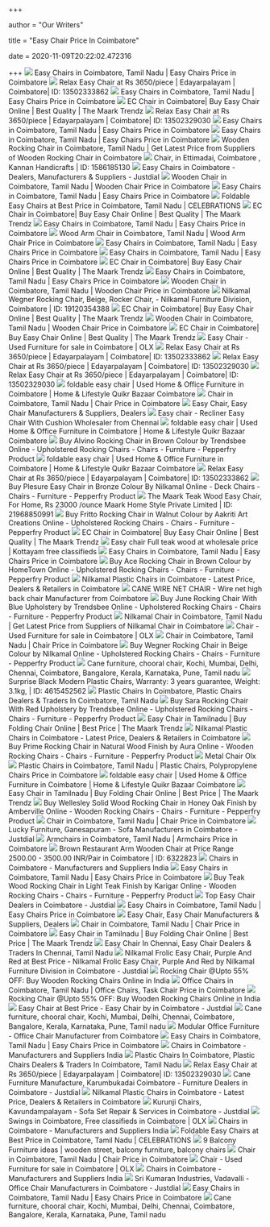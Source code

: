 +++
        
author = "Our Writers"
        
title = "Easy Chair Price In Coimbatore"
        
date = 2020-11-09T20:22:02.472316
        
+++
[ ![](https://4.imimg.com/data4/CJ/VX/ANDROID-23305730/product-250x250.jpeg)](https://4.imimg.com/data4/CJ/VX/ANDROID-23305730/product-250x250.jpeg) Easy Chairs in Coimbatore, Tamil Nadu | Easy Chairs Price in Coimbatore
[ ![](https://4.imimg.com/data4/CX/MH/IMOB-11725081/img_20160505_115330-500x500.jpg)](https://4.imimg.com/data4/CX/MH/IMOB-11725081/img_20160505_115330-500x500.jpg) Relax Easy Chair at Rs 3650/piece | Edayarpalayam | Coimbatore| ID:  13502333862
[ ![](https://5.imimg.com/data5/NH/UP/OP/SELLER-89572367/rose-wood-easy-chair-250x250.jpg)](https://5.imimg.com/data5/NH/UP/OP/SELLER-89572367/rose-wood-easy-chair-250x250.jpg) Easy Chairs in Coimbatore, Tamil Nadu | Easy Chairs Price in Coimbatore
[ ![](https://www.themaark.com/image/cache/catalog/1%20test/Rocking%20Chair/Star%20EC%20Chair/StarECChair-1000x1000.jpg)](https://www.themaark.com/image/cache/catalog/1%20test/Rocking%20Chair/Star%20EC%20Chair/StarECChair-1000x1000.jpg) EC Chair in Coimbatore| Buy Easy Chair Online | Best Quality | The Maark  Trendz
[ ![](https://4.imimg.com/data4/CX/WB/IMOB-11725081/img_20160627_160127-250x250.jpg)](https://4.imimg.com/data4/CX/WB/IMOB-11725081/img_20160627_160127-250x250.jpg) Relax Easy Chair at Rs 3650/piece | Edayarpalayam | Coimbatore| ID:  13502329030
[ ![](https://5.imimg.com/data5/ANDROID/Default/2020/10/CI/HQ/YM/11725081/product-jpeg-250x250.jpg)](https://5.imimg.com/data5/ANDROID/Default/2020/10/CI/HQ/YM/11725081/product-jpeg-250x250.jpg) Easy Chairs in Coimbatore, Tamil Nadu | Easy Chairs Price in Coimbatore
[ ![](https://5.imimg.com/data5/XD/PB/YW/ANDROID-12056326/product-jpeg-250x250.jpg)](https://5.imimg.com/data5/XD/PB/YW/ANDROID-12056326/product-jpeg-250x250.jpg) Easy Chairs in Coimbatore, Tamil Nadu | Easy Chairs Price in Coimbatore
[ ![](https://3.imimg.com/data3/FG/OK/GLADMIN-100101/wooden-rocking-chair-500x500.jpg)](https://3.imimg.com/data3/FG/OK/GLADMIN-100101/wooden-rocking-chair-500x500.jpg) Wooden Rocking Chair in Coimbatore, Tamil Nadu | Get Latest Price from  Suppliers of Wooden Rocking Chair in Coimbatore
[ ![](https://2.imimg.com/data2/DC/UB/IMVENDOR-2027035/8-250x250.jpg)](https://2.imimg.com/data2/DC/UB/IMVENDOR-2027035/8-250x250.jpg) Chair,  in Ettimadai, Coimbatore , Kannan Handicrafts | ID: 1586185130
[ ![](https://content.jdmagicbox.com/quickquotes/images_main/Easy-Chairs-307821670-i0x11.jpg)](https://content.jdmagicbox.com/quickquotes/images_main/Easy-Chairs-307821670-i0x11.jpg) Easy Chairs in Coimbatore - Dealers, Manufacturers & Suppliers - Justdial
[ ![](https://4.imimg.com/data4/NK/YF/MY-4693900/wooden-deck-chair-250x250.jpg)](https://4.imimg.com/data4/NK/YF/MY-4693900/wooden-deck-chair-250x250.jpg) Wooden Chair in Coimbatore, Tamil Nadu | Wooden Chair Price in Coimbatore
[ ![](https://5.imimg.com/data5/BB/CV/HZ/NSDMERP-90211795/90211795-product-fcp-1563798189132-250x250.jpg)](https://5.imimg.com/data5/BB/CV/HZ/NSDMERP-90211795/90211795-product-fcp-1563798189132-250x250.jpg) Easy Chairs in Coimbatore, Tamil Nadu | Easy Chairs Price in Coimbatore
[ ![](https://tiimg.tistatic.com/fp/1/774/foldable-easy-chairs-506.jpg)](https://tiimg.tistatic.com/fp/1/774/foldable-easy-chairs-506.jpg) Foldable Easy Chairs at Best Price in Coimbatore, Tamil Nadu | CELEBRATIONS
[ ![](https://www.themaark.com/image/catalog/1%20test/Rocking%20Chair/EC%20Chair/ECChair.jpg)](https://www.themaark.com/image/catalog/1%20test/Rocking%20Chair/EC%20Chair/ECChair.jpg) EC Chair in Coimbatore| Buy Easy Chair Online | Best Quality | The Maark  Trendz
[ ![](https://5.imimg.com/data5/LP/QP/MY-10300101/nilkamal-frolic-easy-chair-2c-purple-and-red-250x250.png)](https://5.imimg.com/data5/LP/QP/MY-10300101/nilkamal-frolic-easy-chair-2c-purple-and-red-250x250.png) Easy Chairs in Coimbatore, Tamil Nadu | Easy Chairs Price in Coimbatore
[ ![](https://5.imimg.com/data5/YK/PL/KS/SELLER-68631900/wooden-arm-chair-250x250.jpg)](https://5.imimg.com/data5/YK/PL/KS/SELLER-68631900/wooden-arm-chair-250x250.jpg) Wood Arm Chair in Coimbatore, Tamil Nadu | Wood Arm Chair Price in  Coimbatore
[ ![](https://5.imimg.com/data5/KH/PE/BV/NSDMERP-37983005/easy-chair-1576065349369-250x250.jpg)](https://5.imimg.com/data5/KH/PE/BV/NSDMERP-37983005/easy-chair-1576065349369-250x250.jpg) Easy Chairs in Coimbatore, Tamil Nadu | Easy Chairs Price in Coimbatore
[ ![](https://5.imimg.com/data5/VT/TX/WD/NSDMERP-25363683/easy-chair-1572522619096-250x250.jpg)](https://5.imimg.com/data5/VT/TX/WD/NSDMERP-25363683/easy-chair-1572522619096-250x250.jpg) Easy Chairs in Coimbatore, Tamil Nadu | Easy Chairs Price in Coimbatore
[ ![](https://www.themaark.com/image/cache/catalog/atticus-wooden-rocking-chair/atticus-wooden-rocking-chair-500x500.jpg)](https://www.themaark.com/image/cache/catalog/atticus-wooden-rocking-chair/atticus-wooden-rocking-chair-500x500.jpg) EC Chair in Coimbatore| Buy Easy Chair Online | Best Quality | The Maark  Trendz
[ ![](https://5.imimg.com/data5/KJ/NC/YX/NSDMERP-45484474/easy-chair-1574079079746-250x250.jpg)](https://5.imimg.com/data5/KJ/NC/YX/NSDMERP-45484474/easy-chair-1574079079746-250x250.jpg) Easy Chairs in Coimbatore, Tamil Nadu | Easy Chairs Price in Coimbatore
[ ![](https://5.imimg.com/data5/AH/EB/MY-1037840/the-maark-rocking-chair-mahoganny-250x250.jpg)](https://5.imimg.com/data5/AH/EB/MY-1037840/the-maark-rocking-chair-mahoganny-250x250.jpg) Wooden Chair in Coimbatore, Tamil Nadu | Wooden Chair Price in Coimbatore
[ ![](https://5.imimg.com/data5/XS/RF/MY-10300101/nilkamal-wegner-rocking-chair-2c-beige-500x500.png)](https://5.imimg.com/data5/XS/RF/MY-10300101/nilkamal-wegner-rocking-chair-2c-beige-500x500.png) Nilkamal Wegner Rocking Chair, Beige, Rocker Chair,   - Nilkamal  Furniture Division, Coimbatore | ID: 19120354388
[ ![](https://www.themaark.com/image/cache/catalog/chair/star-ec-chair/3-1000x1000.jpg)](https://www.themaark.com/image/cache/catalog/chair/star-ec-chair/3-1000x1000.jpg) EC Chair in Coimbatore| Buy Easy Chair Online | Best Quality | The Maark  Trendz
[ ![](https://5.imimg.com/data5/EB/WF/OF/ANDROID-44935754/product-jpeg-250x250.jpg)](https://5.imimg.com/data5/EB/WF/OF/ANDROID-44935754/product-jpeg-250x250.jpg) Wooden Chair in Coimbatore, Tamil Nadu | Wooden Chair Price in Coimbatore
[ ![](https://www.themaark.com/image/cache/catalog/chair/star-ec-chair/6-1000x1000.jpg)](https://www.themaark.com/image/cache/catalog/chair/star-ec-chair/6-1000x1000.jpg) EC Chair in Coimbatore| Buy Easy Chair Online | Best Quality | The Maark  Trendz
[ ![](https://apollo-singapore.akamaized.net/v1/files/vjporitqqm55-IN/image;s=272x0)](https://apollo-singapore.akamaized.net/v1/files/vjporitqqm55-IN/image;s=272x0) Easy Chair - Used Furniture for sale in Coimbatore | OLX
[ ![](https://5.imimg.com/data5/SELLER/Default/2020/10/EV/TK/TE/20382794/wooden-furniture-coconut-timber-easy-chair-250x250.jpg)](https://5.imimg.com/data5/SELLER/Default/2020/10/EV/TK/TE/20382794/wooden-furniture-coconut-timber-easy-chair-250x250.jpg) Relax Easy Chair at Rs 3650/piece | Edayarpalayam | Coimbatore| ID:  13502333862
[ ![](https://5.imimg.com/data5/DB/GM/DY/SELLER-28688189/sitout-chair-250x250.jpg)](https://5.imimg.com/data5/DB/GM/DY/SELLER-28688189/sitout-chair-250x250.jpg) Relax Easy Chair at Rs 3650/piece | Edayarpalayam | Coimbatore| ID:  13502329030
[ ![](https://5.imimg.com/data5/SELLER/Default/2020/8/DS/CP/FX/1491379/whatsapp-image-2020-08-21-at-11-23-39-1--250x250.jpeg)](https://5.imimg.com/data5/SELLER/Default/2020/8/DS/CP/FX/1491379/whatsapp-image-2020-08-21-at-11-23-39-1--250x250.jpeg) Relax Easy Chair at Rs 3650/piece | Edayarpalayam | Coimbatore| ID:  13502329030
[ ![](https://teja8.kuikr.com/i6/20201031/Nilkamal-plastic-chairs---2-nos---Rs350----Rope-belt-foldable-Cot-good-condition-only-legs-foldable--Rs400--Both-can-be-purchased-together-or-separately-VB201705171774173-ak_LWBP1783138310-1604115416.jpeg)](https://teja8.kuikr.com/i6/20201031/Nilkamal-plastic-chairs---2-nos---Rs350----Rope-belt-foldable-Cot-good-condition-only-legs-foldable--Rs400--Both-can-be-purchased-together-or-separately-VB201705171774173-ak_LWBP1783138310-1604115416.jpeg) foldable easy chair | Used Home & Office Furniture in Coimbatore | Home &  Lifestyle Quikr Bazaar Coimbatore
[ ![](https://5.imimg.com/data5/NF/MG/KL/SELLER-1037840/easy-chair-250x250.jpg)](https://5.imimg.com/data5/NF/MG/KL/SELLER-1037840/easy-chair-250x250.jpg) Chair in Coimbatore, Tamil Nadu | Chair Price in Coimbatore
[ ![](https://tiimg.tistatic.com/fp/3/005/695/antique-wooden-easy-chair-003.jpg)](https://tiimg.tistatic.com/fp/3/005/695/antique-wooden-easy-chair-003.jpg) Easy Chair, Easy Chair Manufacturers & Suppliers, Dealers
[ ![](https://5.imimg.com/data5/DK/LP/XA/SELLER-34421710/recliner-easy-chair-with-cushion-500x500.jpeg)](https://5.imimg.com/data5/DK/LP/XA/SELLER-34421710/recliner-easy-chair-with-cushion-500x500.jpeg) Easy chair - Recliner Easy Chair With Cushion Wholesaler from Chennai
[ ![](https://teja8.kuikr.com/i5/20201018/Flodable-and-adjustable-Teak-wooden-easy-chair-brand-new-5-days-old-VB201705171774173-ak_LWBP1756145377-1603023263.jpeg)](https://teja8.kuikr.com/i5/20201018/Flodable-and-adjustable-Teak-wooden-easy-chair-brand-new-5-days-old-VB201705171774173-ak_LWBP1756145377-1603023263.jpeg) foldable easy chair | Used Home & Office Furniture in Coimbatore | Home &  Lifestyle Quikr Bazaar Coimbatore
[ ![](https://ii1.pepperfry.com/media/catalog/product/a/l/1100x1210/alvino-rocking-chair-in-brown-colour-by-trendsbee-alvino-rocking-chair-in-brown-colour-by-trendsbee-o7sbhw.jpg)](https://ii1.pepperfry.com/media/catalog/product/a/l/1100x1210/alvino-rocking-chair-in-brown-colour-by-trendsbee-alvino-rocking-chair-in-brown-colour-by-trendsbee-o7sbhw.jpg) Buy Alvino Rocking Chair in Brown Colour by Trendsbee Online - Upholstered Rocking  Chairs - Chairs - Furniture - Pepperfry Product
[ ![](https://teja8.kuikr.com/i6/20201022/Used-Hanging-chair-for-sale-VB201705171774173-ak_LWBP324330329-1603386244.jpeg)](https://teja8.kuikr.com/i6/20201022/Used-Hanging-chair-for-sale-VB201705171774173-ak_LWBP324330329-1603386244.jpeg) foldable easy chair | Used Home & Office Furniture in Coimbatore | Home &  Lifestyle Quikr Bazaar Coimbatore
[ ![](https://5.imimg.com/data5/ES/QZ/HK/SELLER-102792465/img-pitu-20200104-111426-250x250.jpg)](https://5.imimg.com/data5/ES/QZ/HK/SELLER-102792465/img-pitu-20200104-111426-250x250.jpg) Relax Easy Chair at Rs 3650/piece | Edayarpalayam | Coimbatore| ID:  13502333862
[ ![](https://ii1.pepperfry.com/media/catalog/product/p/l/568x625/plesure-easy-chair-in-bronze-and-golden-colour-by-nilkamal-plesure-easy-chair-in-bronze-and-golden-c-sot5h4.jpg)](https://ii1.pepperfry.com/media/catalog/product/p/l/568x625/plesure-easy-chair-in-bronze-and-golden-colour-by-nilkamal-plesure-easy-chair-in-bronze-and-golden-c-sot5h4.jpg) Buy Plesure Easy Chair in Bronze Colour By Nilkamal Online - Deck Chairs -  Chairs - Furniture - Pepperfry Product
[ ![](https://5.imimg.com/data5/SELLER/Default/2020/10/FN/MU/ID/1037840/wooden-easy-chair-250x250.jpg)](https://5.imimg.com/data5/SELLER/Default/2020/10/FN/MU/ID/1037840/wooden-easy-chair-250x250.jpg) The Maark Teak Wood Easy Chair, For Home, Rs 23000 /ounce Maark Home Style  Private Limited | ID: 21968850991
[ ![](https://ii1.pepperfry.com/media/catalog/product/f/r/494x544/fritto-rocking-chair-in-walnut-colour-by-aakriti-art-creations-fritto-rocking-chair-in-walnut-colour-lftqgy.jpg)](https://ii1.pepperfry.com/media/catalog/product/f/r/494x544/fritto-rocking-chair-in-walnut-colour-by-aakriti-art-creations-fritto-rocking-chair-in-walnut-colour-lftqgy.jpg) Buy Fritto Rocking Chair in Walnut Colour by Aakriti Art Creations Online -  Upholstered Rocking Chairs - Chairs - Furniture - Pepperfry Product
[ ![](https://www.themaark.com/image/cache/catalog/chair/star-ec-chair/4-1000x1000.jpg)](https://www.themaark.com/image/cache/catalog/chair/star-ec-chair/4-1000x1000.jpg) EC Chair in Coimbatore| Buy Easy Chair Online | Best Quality | The Maark  Trendz
[ ![](https://www.pepsell.com/assets/user_products/2019/Aug/23266_file_5d4275274b158.jpg)](https://www.pepsell.com/assets/user_products/2019/Aug/23266_file_5d4275274b158.jpg) Easy chair Full teak wood at wholesale price | Kottayam free classifieds
[ ![](https://4.imimg.com/data4/HR/GH/NSDMERP-46776782/easychair-250x250.png)](https://4.imimg.com/data4/HR/GH/NSDMERP-46776782/easychair-250x250.png) Easy Chairs in Coimbatore, Tamil Nadu | Easy Chairs Price in Coimbatore
[ ![](https://ii1.pepperfry.com/media/catalog/product/a/c/494x544/ace-rocking-chair-in-brown-colour-by-hometown-ace-rocking-chair-in-brown-colour-by-hometown-tnjbyg.jpg)](https://ii1.pepperfry.com/media/catalog/product/a/c/494x544/ace-rocking-chair-in-brown-colour-by-hometown-ace-rocking-chair-in-brown-colour-by-hometown-tnjbyg.jpg) Buy Ace Rocking Chair in Brown Colour by HomeTown Online - Upholstered Rocking  Chairs - Chairs - Furniture - Pepperfry Product
[ ![](https://4.imimg.com/data4/QD/CA/GLADMIN-184389/nilkamal-plastic-chairs-500x500.jpg)](https://4.imimg.com/data4/QD/CA/GLADMIN-184389/nilkamal-plastic-chairs-500x500.jpg) Nilkamal Plastic Chairs in Coimbatore - Latest Price, Dealers & Retailers  in Coimbatore
[ ![](https://5.imimg.com/data5/UO/QL/DP/ANDROID-12056326/product-jpeg-500x500.jpg)](https://5.imimg.com/data5/UO/QL/DP/ANDROID-12056326/product-jpeg-500x500.jpg) CANE WIRE NET CHAIR - Wire net high back chair Manufacturer from Coimbatore
[ ![](https://ii1.pepperfry.com/media/catalog/product/j/u/494x544/june-rocking-chair-with-blue-upholstery-by-trendsbee-june-rocking-chair-with-blue-upholstery-by-tren-lj8uy2.jpg)](https://ii1.pepperfry.com/media/catalog/product/j/u/494x544/june-rocking-chair-with-blue-upholstery-by-trendsbee-june-rocking-chair-with-blue-upholstery-by-tren-lj8uy2.jpg) Buy June Rocking Chair With Blue Upholstery by Trendsbee Online -  Upholstered Rocking Chairs - Chairs - Furniture - Pepperfry Product
[ ![](https://5.imimg.com/data5/DW/IX/HE/IOS-43200707/product-jpeg-250x250.png)](https://5.imimg.com/data5/DW/IX/HE/IOS-43200707/product-jpeg-250x250.png) Nilkamal Chair in Coimbatore, Tamil Nadu | Get Latest Price from Suppliers  of Nilkamal Chair in Coimbatore
[ ![](https://apollo-singapore.akamaized.net/v1/files/q20hw1idzi0w1-IN/image;s=272x0)](https://apollo-singapore.akamaized.net/v1/files/q20hw1idzi0w1-IN/image;s=272x0) Chair - Used Furniture for sale in Coimbatore | OLX
[ ![](https://4.imimg.com/data4/JO/OG/MY-4693900/cushion-chair-250x250.jpg)](https://4.imimg.com/data4/JO/OG/MY-4693900/cushion-chair-250x250.jpg) Chair in Coimbatore, Tamil Nadu | Chair Price in Coimbatore
[ ![](https://ii1.pepperfry.com/media/catalog/product/w/e/1100x1210/wegner-rocking-chair-in-beige-colour-by-nilkamal-wegner-rocking-chair-in-beige-colour-by-nilkamal-5ypgnp.jpg)](https://ii1.pepperfry.com/media/catalog/product/w/e/1100x1210/wegner-rocking-chair-in-beige-colour-by-nilkamal-wegner-rocking-chair-in-beige-colour-by-nilkamal-5ypgnp.jpg) Buy Wegner Rocking Chair in Beige Colour by Nilkamal Online - Upholstered Rocking  Chairs - Chairs - Furniture - Pepperfry Product
[ ![](https://mport.in/csn/images/47f47-2a.jpg)](https://mport.in/csn/images/47f47-2a.jpg) Cane furniture, chooral chair, Kochi, Mumbai, Delhi, Chennai, Coimbatore,  Bangalore, Kerala, Karnataka, Pune, Tamil nadu
[ ![](https://3.imimg.com/data3/ID/KQ/MY-2724059/modern-plastic-chairs-500x500.jpg)](https://3.imimg.com/data3/ID/KQ/MY-2724059/modern-plastic-chairs-500x500.jpg) Surprise Black Modern Plastic Chairs, Warranty: 3 years guarantee, Weight:  3.1kg, | ID: 4615452562
[ ![](https://tiimg.tistatic.com/fp/3/006/504/solid-supreme-plastic-chairs-367.jpg)](https://tiimg.tistatic.com/fp/3/006/504/solid-supreme-plastic-chairs-367.jpg) Plastic Chairs In Coimbatore, Plastic Chairs Dealers & Traders In Coimbatore,  Tamil Nadu
[ ![](https://ii1.pepperfry.com/media/catalog/product/s/a/494x544/sara-rocking-chair-with-red-upholstery-by-trendsbee-sara-rocking-chair-with-red-upholstery-by-trends-3yv8pg.jpg)](https://ii1.pepperfry.com/media/catalog/product/s/a/494x544/sara-rocking-chair-with-red-upholstery-by-trendsbee-sara-rocking-chair-with-red-upholstery-by-trends-3yv8pg.jpg) Buy Sara Rocking Chair With Red Upholstery by Trendsbee Online -  Upholstered Rocking Chairs - Chairs - Furniture - Pepperfry Product
[ ![](https://www.themaark.com/image/cache/catalog/Products/sudha/13%202%2019/mero/4-1000x1000.jpg)](https://www.themaark.com/image/cache/catalog/Products/sudha/13%202%2019/mero/4-1000x1000.jpg) Easy Chair in Tamilnadu | Buy Folding Chair Online | Best Price | The Maark  Trendz
[ ![](https://5.imimg.com/data5/ZV/MX/UF/SELLER-83110148/nilkamal-plastic-chair-250x250.jpg)](https://5.imimg.com/data5/ZV/MX/UF/SELLER-83110148/nilkamal-plastic-chair-250x250.jpg) Nilkamal Plastic Chairs in Coimbatore - Latest Price, Dealers & Retailers  in Coimbatore
[ ![](https://ii1.pepperfry.com/media/catalog/product/g/a/494x544/gataleg-rocking-chair-in-natural-colour-by-aura-gataleg-rocking-chair-in-natural-colour-by-aura-mz2p0d.jpg)](https://ii1.pepperfry.com/media/catalog/product/g/a/494x544/gataleg-rocking-chair-in-natural-colour-by-aura-gataleg-rocking-chair-in-natural-colour-by-aura-mz2p0d.jpg) Buy Prime Rocking Chair in Natural Wood Finish by Aura Online - Wooden Rocking  Chairs - Chairs - Furniture - Pepperfry Product
[ ![](https://i.pinimg.com/originals/20/4f/e4/204fe4cef24be6f22e84ff1acd6c2ed2.jpg)](https://i.pinimg.com/originals/20/4f/e4/204fe4cef24be6f22e84ff1acd6c2ed2.jpg) Metal Chair Olx
[ ![](https://4.imimg.com/data4/BG/RK/ANDROID-12056326/product-250x250.jpeg)](https://4.imimg.com/data4/BG/RK/ANDROID-12056326/product-250x250.jpeg) Plastic Chairs in Coimbatore, Tamil Nadu | Plastic Chairs, Polypropylene Chairs  Price in Coimbatore
[ ![](https://teja8.kuikr.com/i4/20201017/6-dining-chair-with-inbuilt-cushion-in-excellent-condition-VB201705171774173-ak_LWBP1396750488-1602940869.jpeg)](https://teja8.kuikr.com/i4/20201017/6-dining-chair-with-inbuilt-cushion-in-excellent-condition-VB201705171774173-ak_LWBP1396750488-1602940869.jpeg) foldable easy chair | Used Home & Office Furniture in Coimbatore | Home &  Lifestyle Quikr Bazaar Coimbatore
[ ![](https://www.themaark.com/image/cache/catalog/ro-ls-01-lobby-set/lobby-set-ls-01-full-view-500x500.jpg)](https://www.themaark.com/image/cache/catalog/ro-ls-01-lobby-set/lobby-set-ls-01-full-view-500x500.jpg) Easy Chair in Tamilnadu | Buy Folding Chair Online | Best Price | The Maark  Trendz
[ ![](https://ii1.pepperfry.com/media/catalog/product/w/e/494x544/wellesley-solid-wood-rocking-chair-in-honey-oak-finish-by-amberville-wellesley-solid-wood-rocking-ch-h4mff6.jpg)](https://ii1.pepperfry.com/media/catalog/product/w/e/494x544/wellesley-solid-wood-rocking-chair-in-honey-oak-finish-by-amberville-wellesley-solid-wood-rocking-ch-h4mff6.jpg) Buy Wellesley Solid Wood Rocking Chair in Honey Oak Finish by Amberville  Online - Wooden Rocking Chairs - Chairs - Furniture - Pepperfry Product
[ ![](https://5.imimg.com/data5/OS/QS/MY-24054028/stainless-steel-chair-250x250.jpg)](https://5.imimg.com/data5/OS/QS/MY-24054028/stainless-steel-chair-250x250.jpg) Chair in Coimbatore, Tamil Nadu | Chair Price in Coimbatore
[ ![](https://content3.jdmagicbox.com/comp/coimbatore/i1/0422px422.x422.180312140318.v4i1/catalogue/lucky-furniture-coimbatore-c88fm.jpg)](https://content3.jdmagicbox.com/comp/coimbatore/i1/0422px422.x422.180312140318.v4i1/catalogue/lucky-furniture-coimbatore-c88fm.jpg) Lucky Furniture, Ganesapuram - Sofa Manufacturers in Coimbatore - Justdial
[ ![](https://5.imimg.com/data5/NZ/VS/NN/SELLER-37136775/001-250x250.jpg)](https://5.imimg.com/data5/NZ/VS/NN/SELLER-37136775/001-250x250.jpg) Armchairs in Coimbatore, Tamil Nadu | Armchairs Price in Coimbatore
[ ![](https://tiimg.tistatic.com/fp/1/006/322/restaurant-arm-wooden-chair-823.jpg)](https://tiimg.tistatic.com/fp/1/006/322/restaurant-arm-wooden-chair-823.jpg) Brown Restaurant Arm Wooden Chair at Price Range 2500.00 - 3500.00 INR/Pair  in Coimbatore | ID: 6322823
[ ![](https://img3.exportersindia.com/product_images/bc-small/2019/6/6305429/chairs-1559992166-4943368.jpeg)](https://img3.exportersindia.com/product_images/bc-small/2019/6/6305429/chairs-1559992166-4943368.jpeg) Chairs in Coimbatore - Manufacturers and Suppliers India
[ ![](https://5.imimg.com/data5/SP/LB/AK/SELLER-89572367/teak-wood-easy-chair-125x125.jpg)](https://5.imimg.com/data5/SP/LB/AK/SELLER-89572367/teak-wood-easy-chair-125x125.jpg) Easy Chairs in Coimbatore, Tamil Nadu | Easy Chairs Price in Coimbatore
[ ![](https://ii1.pepperfry.com/media/catalog/product/t/e/568x625/teak-wood-rocking-chair-in-light-teak-finish-by-karigar-teak-wood-rocking-chair-in-light-teak-finish-tirbrb.jpg)](https://ii1.pepperfry.com/media/catalog/product/t/e/568x625/teak-wood-rocking-chair-in-light-teak-finish-by-karigar-teak-wood-rocking-chair-in-light-teak-finish-tirbrb.jpg) Buy Teak Wood Rocking Chair in Light Teak Finish by Karigar Online - Wooden Rocking  Chairs - Chairs - Furniture - Pepperfry Product
[ ![](https://content.jdmagicbox.com/comp/coimbatore/65/0422p422std7200965/catalogue/sastha-furn-gnanambika-mills-coimbatore-furniture-dealers-zigi6c.jpg?clr=)](https://content.jdmagicbox.com/comp/coimbatore/65/0422p422std7200965/catalogue/sastha-furn-gnanambika-mills-coimbatore-furniture-dealers-zigi6c.jpg?clr=) Top Easy Chair Dealers in Coimbatore - Justdial
[ ![](https://4.imimg.com/data4/OF/PS/MH/NSDMERP-69187229/69187229product11533044660-250x250.jpg)](https://4.imimg.com/data4/OF/PS/MH/NSDMERP-69187229/69187229product11533044660-250x250.jpg) Easy Chairs in Coimbatore, Tamil Nadu | Easy Chairs Price in Coimbatore
[ ![](https://cpimg.tistatic.com/04632538/b/4/extra-04632538.jpg)](https://cpimg.tistatic.com/04632538/b/4/extra-04632538.jpg) Easy Chair, Easy Chair Manufacturers & Suppliers, Dealers
[ ![](https://5.imimg.com/data5/KP/QH/VM/SELLER-85788041/26-500x500-250x250.jpg)](https://5.imimg.com/data5/KP/QH/VM/SELLER-85788041/26-500x500-250x250.jpg) Chair in Coimbatore, Tamil Nadu | Chair Price in Coimbatore
[ ![](https://www.themaark.com/image/catalog/ro-ls-01-lobby-set/lobby-set-ls-01-full-view.jpg)](https://www.themaark.com/image/catalog/ro-ls-01-lobby-set/lobby-set-ls-01-full-view.jpg) Easy Chair in Tamilnadu | Buy Folding Chair Online | Best Price | The Maark  Trendz
[ ![](https://tiimg.tistatic.com/fp/3/006/089/easy-chair-568.jpg)](https://tiimg.tistatic.com/fp/3/006/089/easy-chair-568.jpg) Easy Chair In Chennai, Easy Chair Dealers & Traders In Chennai, Tamil Nadu
[ ![](https://content.jdmagicbox.com/quickquotes/images_main/Nilkamal-Wegner-Rocking-Chair-Beige-310259813-2pyfq.jpg)](https://content.jdmagicbox.com/quickquotes/images_main/Nilkamal-Wegner-Rocking-Chair-Beige-310259813-2pyfq.jpg) Nilkamal Frolic Easy Chair, Purple And Red at Best Price - Nilkamal Frolic Easy  Chair, Purple And Red by Nilkamal Furniture Division in Coimbatore -  Justdial
[ ![](https://images.woodenstreet.de/image/cache/data%2Frocking-chairs%2Fsilvio-rocking-chair-revised%2Fhoney%2Ffront-408x408.jpg)](https://images.woodenstreet.de/image/cache/data%2Frocking-chairs%2Fsilvio-rocking-chair-revised%2Fhoney%2Ffront-408x408.jpg) Rocking Chair @Upto 55% OFF: Buy Wooden Rocking Chairs Online in India
[ ![](https://3.imimg.com/data3/GK/RT/MY-2/office-chairs-500x500.jpg)](https://3.imimg.com/data3/GK/RT/MY-2/office-chairs-500x500.jpg) Office Chairs in Coimbatore, Tamil Nadu | Office Chairs, Task Chair Price  in Coimbatore
[ ![](https://images.woodenstreet.de/image/cache/data%2Frocking-chairs%2Fsilvio-rocking-chair-revised%2Fwalnut%2Ffront-408x408.jpg)](https://images.woodenstreet.de/image/cache/data%2Frocking-chairs%2Fsilvio-rocking-chair-revised%2Fwalnut%2Ffront-408x408.jpg) Rocking Chair @Upto 55% OFF: Buy Wooden Rocking Chairs Online in India
[ ![](https://content.jdmagicbox.com/quickquotes/images_main/Office-Chair-338732412-aiedx.jpg)](https://content.jdmagicbox.com/quickquotes/images_main/Office-Chair-338732412-aiedx.jpg) Easy Chair at Best Price - Easy Chair by in Coimbatore - Justdial
[ ![](https://mport.in/csn/images/1034f-1a.jpg)](https://mport.in/csn/images/1034f-1a.jpg) Cane furniture, chooral chair, Kochi, Mumbai, Delhi, Chennai, Coimbatore,  Bangalore, Kerala, Karnataka, Pune, Tamil nadu
[ ![](https://5.imimg.com/data5/JC/RU/MY-12056326/office-chair-500x500.jpg)](https://5.imimg.com/data5/JC/RU/MY-12056326/office-chair-500x500.jpg) Modular Office Furniture - Office Chair Manufacturer from Coimbatore
[ ![](https://4.imimg.com/data4/RR/ER/NSDMERP-12062780/easychair-250x250.png)](https://4.imimg.com/data4/RR/ER/NSDMERP-12062780/easychair-250x250.png) Easy Chairs in Coimbatore, Tamil Nadu | Easy Chairs Price in Coimbatore
[ ![](https://img3.exportersindia.com/product_images/bc-small/2019/11/4612079/fancy-cane-chair-1574244856-5163393.jpeg)](https://img3.exportersindia.com/product_images/bc-small/2019/11/4612079/fancy-cane-chair-1574244856-5163393.jpeg) Chairs in Coimbatore - Manufacturers and Suppliers India
[ ![](https://cpimg.tistatic.com/06418367/b/4/Plastic-Wire-Chair.jpg)](https://cpimg.tistatic.com/06418367/b/4/Plastic-Wire-Chair.jpg) Plastic Chairs In Coimbatore, Plastic Chairs Dealers & Traders In Coimbatore,  Tamil Nadu
[ ![](https://5.imimg.com/data5/EA/PW/UZ/SELLER-1037840/easy-chair-250x250.jpeg)](https://5.imimg.com/data5/EA/PW/UZ/SELLER-1037840/easy-chair-250x250.jpeg) Relax Easy Chair at Rs 3650/piece | Edayarpalayam | Coimbatore| ID:  13502329030
[ ![](https://content.jdmagicbox.com/comp/coimbatore/05/0422p422std2606305/catalogue/subam-cane-furniture-karumbukadai-coimbatore-furniture-manufacturers-plxa2mrl5t.jpg?clr=333333)](https://content.jdmagicbox.com/comp/coimbatore/05/0422p422std2606305/catalogue/subam-cane-furniture-karumbukadai-coimbatore-furniture-manufacturers-plxa2mrl5t.jpg?clr=333333) Cane Furniture Manufacture, Karumbukadai Coimbatore - Furniture Dealers in  Coimbatore - Justdial
[ ![](https://5.imimg.com/data5/DK/DF/OF/SELLER-45092676/nilkamal-plastic-chair-250x250.jpg)](https://5.imimg.com/data5/DK/DF/OF/SELLER-45092676/nilkamal-plastic-chair-250x250.jpg) Nilkamal Plastic Chairs in Coimbatore - Latest Price, Dealers & Retailers  in Coimbatore
[ ![](https://content3.jdmagicbox.com/comp/coimbatore/k2/0422px422.x422.090408102517.f5k2/catalogue/kurunji-chairs-kavundampalayam-coimbatore-computer-chair-repair-and-services-0wo3gx63cq.jpg?clr=523314)](https://content3.jdmagicbox.com/comp/coimbatore/k2/0422px422.x422.090408102517.f5k2/catalogue/kurunji-chairs-kavundampalayam-coimbatore-computer-chair-repair-and-services-0wo3gx63cq.jpg?clr=523314) Kurunji Chairs, Kavundampalayam - Sofa Set Repair & Services in Coimbatore  - Justdial
[ ![](https://apollo-singapore.akamaized.net/v1/files/66pqjrq69glu-IN/image;s=272x0)](https://apollo-singapore.akamaized.net/v1/files/66pqjrq69glu-IN/image;s=272x0) Swings in Coimbatore, Free classifieds in Coimbatore | OLX
[ ![](https://img3.exportersindia.com/product_images/bc-small/2020/2/3574499/blood-donor-chair-1582892041-5318839.jpeg)](https://img3.exportersindia.com/product_images/bc-small/2020/2/3574499/blood-donor-chair-1582892041-5318839.jpeg) Chairs in Coimbatore - Manufacturers and Suppliers India
[ ![](https://tiimg.tistatic.com/fp/1/774/foldable-tables-509.jpg)](https://tiimg.tistatic.com/fp/1/774/foldable-tables-509.jpg) Foldable Easy Chairs at Best Price in Coimbatore, Tamil Nadu | CELEBRATIONS
[ ![](https://i.pinimg.com/236x/39/0c/71/390c71fd10ec936317c76ed67ef48659--balcony-chairs-balcony-furniture.jpg)](https://i.pinimg.com/236x/39/0c/71/390c71fd10ec936317c76ed67ef48659--balcony-chairs-balcony-furniture.jpg) 9 Balcony Furniture ideas | wooden street, balcony furniture, balcony chairs
[ ![](https://5.imimg.com/data5/GD/ND/OR/SELLER-83772973/executive-mercury-elite-chair-250x250.jpg)](https://5.imimg.com/data5/GD/ND/OR/SELLER-83772973/executive-mercury-elite-chair-250x250.jpg) Chair in Coimbatore, Tamil Nadu | Chair Price in Coimbatore
[ ![](https://apollo-singapore.akamaized.net/v1/files/aa6awfkl8etp3-IN/image;s=272x0)](https://apollo-singapore.akamaized.net/v1/files/aa6awfkl8etp3-IN/image;s=272x0) Chair - Used Furniture for sale in Coimbatore | OLX
[ ![](https://img2.exportersindia.com/product_images/bc-small/2018/8/4695766/chairs-1535631101-4247717.jpeg)](https://img2.exportersindia.com/product_images/bc-small/2018/8/4695766/chairs-1535631101-4247717.jpeg) Chairs in Coimbatore - Manufacturers and Suppliers India
[ ![](https://images.jdmagicbox.com/comp/coimbatore/i7/0422px422.x422.180928121511.x1i7/catalogue/sri-kumaran-industries-vadavalli-coimbatore-1b6czzi31t.jpg?clr=#3d3d29)](https://images.jdmagicbox.com/comp/coimbatore/i7/0422px422.x422.180928121511.x1i7/catalogue/sri-kumaran-industries-vadavalli-coimbatore-1b6czzi31t.jpg?clr=#3d3d29) Sri Kumaran Industries, Vadavalli - Office Chair Manufacturers in Coimbatore  - Justdial
[ ![](https://5.imimg.com/data5/DV/WV/ZZ/NSDMERP-99562165/easy-chair-1578736606630-250x250.jpg)](https://5.imimg.com/data5/DV/WV/ZZ/NSDMERP-99562165/easy-chair-1578736606630-250x250.jpg) Easy Chairs in Coimbatore, Tamil Nadu | Easy Chairs Price in Coimbatore
[ ![](https://mport.in/csn/images/65638-4a.jpg)](https://mport.in/csn/images/65638-4a.jpg) Cane furniture, chooral chair, Kochi, Mumbai, Delhi, Chennai, Coimbatore,  Bangalore, Kerala, Karnataka, Pune, Tamil nadu
